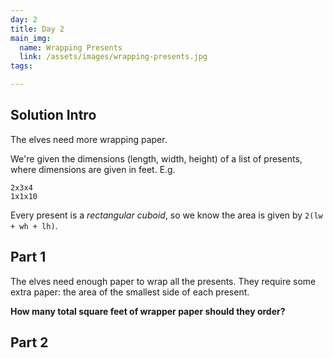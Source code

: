 ```yaml
---
day: 2
title: Day 2
main_img:
  name: Wrapping Presents
  link: /assets/images/wrapping-presents.jpg
tags: 

---
```

## Solution Intro

The elves need more wrapping paper.

We're given the dimensions (length, width, height) of a list of presents, where dimensions are given in feet. E.g.

```text
2x3x4
1x1x10
```

Every present is a _rectangular cuboid_, so we know the area is given by `2(lw + wh + lh)`.

## Part 1

The elves need enough paper to wrap all the presents. They require some extra paper: the area of the smallest side of each present.

**How many total square feet of wrapper paper should they order?**



## Part 2
